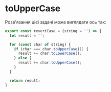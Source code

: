 # toUpperCase

Розв'язання цієї задачі може виглядати ось так:

```js
export const revertCase = (string = '') => {
  let result = '';

  for (const char of string) {
    if (char === char.toUpperCase()) {
      result += char.toLowerCase();
    } else {
      result += char.toUpperCase();
    }
  }

  return result;
}
```
